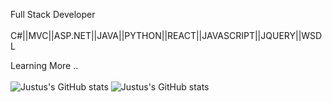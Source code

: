 Full Stack Developer </br></br>
C#||MVC||ASP.NET||JAVA||PYTHON||REACT||JAVASCRIPT||JQUERY||WSDL

Learning More ..</br></br>
![Justus's GitHub stats](https://github-readme-stats.vercel.app/api?username=justus57&show_icons=true&theme=radical)
 ![Justus's GitHub stats](https://github-readme-stats.vercel.app/api?username=justus57&count_private=true)





